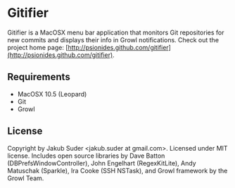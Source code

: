 # Gitifier

Gitifier is a MacOSX menu bar application that monitors Git repositories for new commits and displays their info in
Growl notifications. Check out the project home page:
[http://psionides.github.com/gitifier](http://psionides.github.com/gitifier).

## Requirements

* MacOSX 10.5 (Leopard)
* Git
* Growl

## License

Copyright by Jakub Suder <jakub.suder at gmail.com>. Licensed under MIT license.
Includes open source libraries by Dave Batton (DBPrefsWindowController), John Engelhart (RegexKitLite), Andy Matuschak
(Sparkle), Ira Cooke (SSH NSTask), and Growl framework by the Growl Team.
